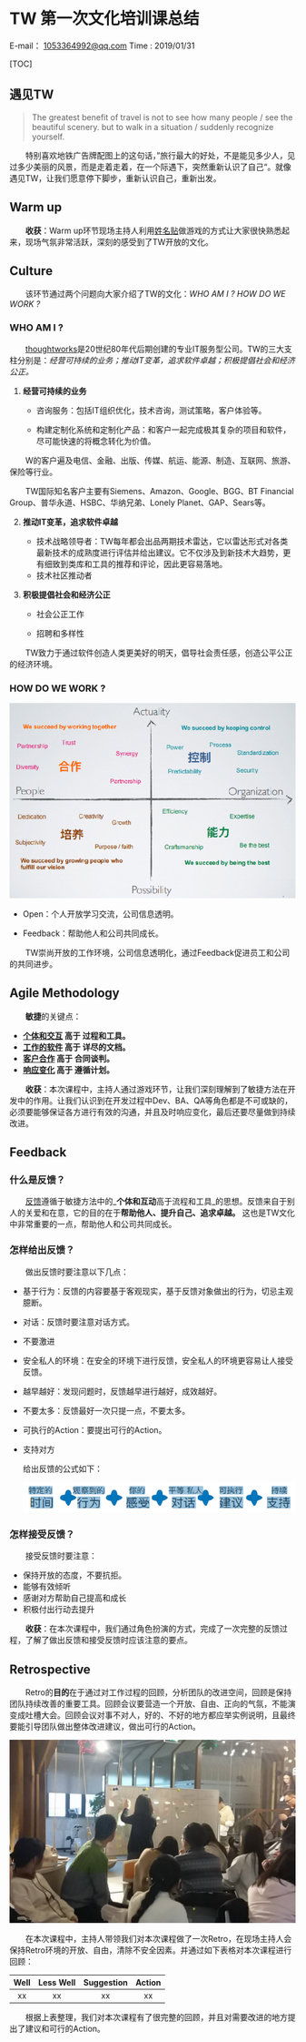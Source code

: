 # TW 第一次文化培训课总结

E-mail： <1053364992@qq.com>        Time : 2019/01/31 

[TOC]
## 遇见TW
> The greatest benefit of travel is not to see how many people / see the beautiful scenery. but to walk in a situation / suddenly recognize yourself. 

&emsp;&emsp;特别喜欢地铁广告牌配图上的这句话，”旅行最大的好处，不是能见多少人，见过多少美丽的风景，而是走着走着，在一个际遇下，突然重新认识了自己“。就像遇见TW，让我们愿意停下脚步，重新认识自己，重新出发。
## Warm up

&emsp;&emsp;**收获**：Warm up环节现场主持人利用<u>姓名贴</u>做游戏的方式让大家很快熟悉起来，现场气氛非常活跃，深刻的感受到了TW开放的文化。

## Culture

&emsp;&emsp;该环节通过两个问题向大家介绍了TW的文化：_WHO AM I ? HOW DO WE WORK ?_

### WHO AM I ? 

&emsp;&emsp;[thoughtworks](https://baike.baidu.com/item/ThoughtWorks/5236600 "TW百科")是20世纪80年代后期创建的专业IT服务型公司。TW的三大支柱分别是：_经营可持续的业务；推动IT变革，追求软件卓越；积极提倡社会和经济公正。_

1. **经营可持续的业务**

   + 咨询服务：包括IT组织优化，技术咨询，测试策略，客户体验等。

   + 构建定制化系统和定制化产品：和客户一起完成极其复杂的项目和软件，尽可能快速的将概念转化为价值。

&emsp;&emsp;W的客户遍及电信、金融、出版、传媒、航运、能源、制造、互联网、旅游、保险等行业。

&emsp;&emsp;TW国际知名客户主要有Siemens、Amazon、Google、BGG、BT Financial Group、普华永道、HSBC、华纳兄弟、Lonely Planet、GAP、Sears等。

2. **推动IT变革，追求软件卓越**

   + 技术战略领导者：TW每年都会出品两期技术雷达，它以雷达形式对各类最新技术的成熟度进行评估并给出建议。它不仅涉及到新技术大趋势，更有细致到类库和工具的推荐和评论，因此更容易落地。
   + 技术社区推动者

3. **积极提倡社会和经济公正**

   + 社会公正工作

   + 招聘和多样性

&emsp;&emsp;TW致力于通过软件创造人类更美好的明天，倡导社会责任感，创造公平公正的经济环境。

### HOW DO WE WORK ?

![How dou we work?](houdowework.png)

+ Open：个人开放学习交流，公司信息透明。

+ Feedback：帮助他人和公司共同成长。

&emsp;&emsp;TW崇尚开放的工作环境，公司信息透明化，通过Feedback促进员工和公司的共同进步。

## Agile Methodology 

&emsp;&emsp;**敏捷**的关键点：

+ **<u>个体和交互</u> 高于 过程和工具。**
+ **<u>工作的软件</u> 高于 详尽的文档。**
+ **<u>客户合作</u> 高于 合同谈判。**
+ **<u>响应变化</u> 高于 遵循计划。**

&emsp;&emsp;**收获**：本次课程中，主持人通过游戏环节，让我们深刻理解到了敏捷方法在开发中的作用。让我们认识到在开发过程中Dev、BA、QA等角色都是不可或缺的，必须要能够保证各方进行有效的沟通，并且及时响应变化，最后还要尽量做到持续改进。

## Feedback

### 什么是反馈？

&emsp;&emsp;[反馈](https://baike.so.com/doc/5384190-5620599.html "百科")遵循于敏捷方法中的_**个体和互动**高于流程和工具_的思想。反馈来自于别人的关爱和在意，它的目的在于**帮助他人、提升自己、追求卓越。** 这也是TW文化中非常重要的一点，帮助他人和公司共同成长。

### 怎样给出反馈？

&emsp;&emsp;做出反馈时要注意以下几点：

   + 基于行为：反馈的内容要基于客观现实，基于反馈对象做出的行为，切忌主观臆断。

   + 对话：反馈时要注意对话方式。

   + 不要激进

   + 安全私人的环境：在安全的环境下进行反馈，安全私人的环境更容易让人接受反馈。

   + 越早越好：发现问题时，反馈越早进行越好，成效越好。

   + 不要太多：反馈最好一次只提一点，不要太多。

   + 可执行的Action：要提出可行的Action。

   + 支持对方

     给出反馈的公式如下：

     ![做出反馈](feedback1.png)

### 怎样接受反馈？

&emsp;&emsp;接受反馈时要注意：

+ 保持开放的态度，不要抗拒。
+ 能够有效倾听
+ 感谢对方帮助自己提高和成长
+ 积极付出行动去提升

&emsp;&emsp;**收获**：在本次课程中，我们通过角色扮演的方式，完成了一次完整的反馈过程，了解了做出反馈和接受反馈时应该注意的要点。

## Retrospective

&emsp;&emsp;Retro的**目的**在于通过对工作过程的回顾，分析团队的改进空间，回顾是保持团队持续改善的重要工具。回顾会议要营造一个开放、自由、正向的气氛，不能演变成吐槽大会。回顾会议对事不对人，好的、不好的地方都应举实例说明，且最终要能引导团队做出整体改进建议，做出可行的Action。

![Retro](retro.jpg)

&emsp;&emsp;在本次课程中，主持人带领我们对本次课程做了一次Retro，在现场主持人会保持Retro环境的开放、自由，清除不安全因素。并通过如下表格对本次课程进行回顾：

| Well | Less Well | Suggestion | Action |
|:----:|:---------:|:----------:|:------:|
|  xx  |   xx      | xx         |    xx  |

&emsp;&emsp;根据上表整理，我们对本次课程有了很完整的回顾，并且对需要改进的地方提出了建议和可行的Action。



























































